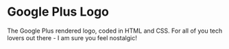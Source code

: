 # Google Plus Logo

The Google Plus rendered logo, coded in HTML and CSS. For all of you tech lovers out there - I am sure you feel nostalgic!
